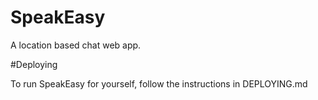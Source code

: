 # SpeakEasy

A location based chat web app. 

#Deploying

To run SpeakEasy for yourself, follow the instructions in DEPLOYING.md
